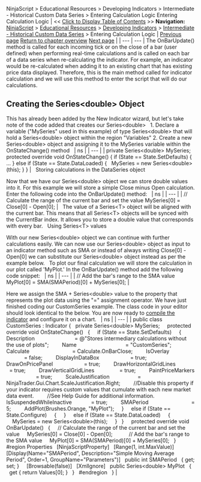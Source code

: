 ﻿
NinjaScript \> Educational Resources \> Developing Indicators \> Intermediate \- Historical Custom Data Series \> Entering Calculation Logic
Entering Calculation Logic
| \<\< [Click to Display Table of Contents](entering_calculation_logic4.md) \>\> **Navigation:**     [NinjaScript](ninjascript-1.md) \> [Educational Resources](educational_resources-1.md) \> [Developing Indicators](developing_indicators-1.md) \> [Intermediate \- Historical Custom Data Series](intermediate_-_historical_cust-1.md) \> Entering Calculation Logic | [Previous page](set_up7-1.md) [Return to chapter overview](intermediate_-_historical_cust-1.md) [Next page](compiling4-1.md) |
| --- | --- |
The OnBarUpdate() method is called for each incoming tick or on the close of a bar (user defined) when performing real\-time calculations and is called on each bar of a data series when re\-calculating the indicator. For example, an indicator would be re\-calculated when adding it to an existing chart that has existing price data displayed. Therefore, this is the main method called for indicator calculation and we will use this method to enter the script that will do our calculations.
 
## Creating the Series\<double\> Object
This has already been added by the New Indicator wizard, but let's take note of the code added that creates our Series\<double\>
 
1\. Declare a variable ("MySeries" used in this example) of type Series\<double\> that will hold a Series\<double\> object within the region "Variables"
2\. Create a new Series\<double\> object and assigning it to the MySeries variable within the OnStateChange() method
 
| ns |
| --- |
| private Series\<double\> MySeries;   protected override void OnStateChange() {  if (State \=\= State.SetDefaults)  {    ...  }  else if (State \=\= State.DataLoaded)  {    MySeries \= new Series\<double\>(this);  } } |
 
Storing calculations in the DataSeries object  

Now that we have our Series\<double\> object we can store double values into it. For this example we will store a simple Close minus Open calculation.
Enter the following code into the OnBarUpdate() method:
 
| ns |
| --- |
| // Calculate the range of the current bar and set the value MySeries\[0] \= Close\[0] \- Open\[0]; |
 
The value of a Series\<T\> object will be aligned with the current bar. This means that all Series\<T\> objects will be synced with the CurrentBar index. It allows you to store a double value that corresponds with every bar.
 
Using Series\<T\> values  

With our new Series\<double\> object we can continue with further calculations easily. We can now use our Series\<double\> object as input to an indicator method such as SMA or instead of always writing Close\[0] \- Open\[0] we can substitute our Series\<double\> object instead as per the example below.
 
To plot our final calculation we will store the calculation in our plot called 'MyPlot.' In the OnBarUpdate() method add the following code snippet:
 
| ns |
| --- |
| // Add the bar's range to the SMA value MyPlot\[0] \= SMA(SMAPeriod)\[0] \+ MySeries\[0]; |
   

Here we assign the SMA \+ Series\<double\> value to the property that represents the plot data using the "\=" assignment operator. We have just finished coding our CustomSeries example. The class code in your editor should look identical to the below. You are now ready to [compile the indicator](compiling4-1.md) and configure it on a chart.
 
| ns |
| --- |
| public class CustomSeries : Indicator {    private Series\<double\> MySeries;      protected override void OnStateChange()    {      if (State \=\= State.SetDefaults)      {          Description                           \= @"Stores intermediary calculations without the use of plots";          Name                                 \= "CustomSeries";          Calculate                             \= Calculate.OnBarClose;          IsOverlay                             \= false;          DisplayInDataBox                     \= true;          DrawOnPricePanel                     \= true;          DrawHorizontalGridLines               \= true;          DrawVerticalGridLines                 \= true;          PaintPriceMarkers                     \= true;          ScaleJustification                   \= NinjaTrader.Gui.Chart.ScaleJustification.Right;          //Disable this property if your indicator requires custom values that cumulate with each new market data event.           //See Help Guide for additional information.          IsSuspendedWhileInactive             \= true;          SMAPeriod                             \= 5;          AddPlot(Brushes.Orange, "MyPlot");      }      else if (State \=\= State.Configure)      {      }      else if (State \=\= State.DataLoaded)      {                      MySeries \= new Series\<double\>(this);      }    }      protected override void OnBarUpdate()    {      // Calculate the range of the current bar and set the value      MySeries\[0] \= Close\[0] \- Open\[0];             // Add the bar's range to the SMA value      MyPlot\[0] \= SMA(SMAPeriod)\[0] \+ MySeries\[0];    }      \#region Properties    \[NinjaScriptProperty]    \[Range(1, int.MaxValue)]    \[Display(Name\="SMAPeriod", Description\="Simple Moving Average Period", Order\=1, GroupName\="Parameters")]    public int SMAPeriod    { get; set; }      \[Browsable(false)]    \[XmlIgnore]    public Series\<double\> MyPlot    {      get { return Values\[0]; }    }    \#endregion   } |

